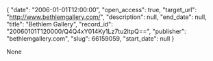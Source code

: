 {
  "date": "2006-01-01T12:00:00", 
  "open_access": true, 
  "target_url": "http://www.bethlemgallery.com/", 
  "description": null, 
  "end_date": null, 
  "title": "Bethlem Gallery", 
  "record_id": "20060101T120000/Q4Q4xY014Ky1Lz7tu2ltpQ==", 
  "publisher": "bethlemgallery.com", 
  "slug": 66159059, 
  "start_date": null
}

None